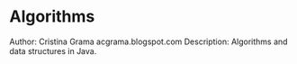 Algorithms
==========
Author: Cristina Grama acgrama.blogspot.com
Description: Algorithms and data structures in Java.
